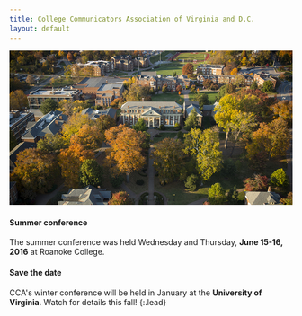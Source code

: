 ```yaml
---
title: College Communicators Association of Virginia and D.C.
layout: default
---
```


<div class="row">
  <div class="col-md-9">
    <img src="/img/roanoke.jpg" class="photo">
  </div>

  <div class="col-md-3" markdown="1">

#### Summer conference
The summer conference was held Wednesday and Thursday, **June 15-16, 2016** at Roanoke College.

#### Save the date
CCA's winter conference will be held in January at the **University of Virginia**. Watch for details this fall!
{:.lead}

  </div>
</div>
